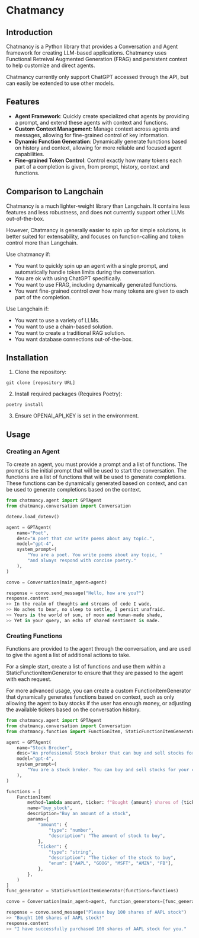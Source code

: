 # Chatmancy

## Introduction

Chatmancy is a Python library that provides a Conversation and Agent framework for creating LLM-based applications. Chatmancy uses Functional Retreival Augmented Generation (FRAG) and persistent context to help customize and direct agents.

Chatmancy currently only support ChatGPT accessed through the API, but can easily be extended to use other models.

## Features

- **Agent Framework**: Quickly create specialized chat agents by providing a prompt, and extend these agents with context and functions.
- **Custom Context Management**: Manage context across agents and messages, allowing for fine-grained control of key information.
- **Dynamic Function Generation**: Dynamically generate functions based on history and context, allowing for more reliable and focused agent capabilities.
- **Fine-grained Token Control**: Control exactly how many tokens each part of a completion is given, from prompt, history, context and functions.

## Comparison to Langchain

Chatmancy is a much lighter-weight library than Langchain. It contains less features and less robustness, and does not currently support other LLMs out-of-the-box.

However, Chatmancy is generally easier to spin up for simple solutions, is better suited for extensability, and focuses on function-calling and token control more than Langchain.

Use chatmancy if:

- You want to quickly spin up an agent with a single prompt, and automatically handle token limits during the conversation.
- You are ok with using ChatGPT specifically.
- You want to use FRAG, including dynamically generated functions.
- You want fine-grained control over how many tokens are given to each part of the completion.

Use Langchain if:

- You want to use a variety of LLMs.
- You want to use a chain-based solution.
- You want to create a traditional RAG solution.
- You want database connections out-of-the-box.

## Installation

1. Clone the repository:

```
git clone [repository URL]
```

2. Install required packages (Requires Poetry):

```
poetry install
```

3. Ensure OPENAI_API_KEY is set in the environment.

## Usage

### Creating an Agent

To create an agent, you must provide a prompt and a list of functions. The prompt is the initial prompt that will be used to start the conversation. The functions are a list of functions that will be used to generate completions. These functions can be dynamically generated based on context, and can be used to generate completions based on the context.

```python
from chatmancy.agent import GPTAgent
from chatmancy.conversation import Conversation

dotenv.load_dotenv()

agent = GPTAgent(
    name="Poet",
    desc="A poet that can write poems about any topic.",
    model="gpt-4",
    system_prompt=(
        "You are a poet. You write poems about any topic, "
        "and always respond with concise poetry."
    ),
)

convo = Conversation(main_agent=agent)

response = convo.send_message("Hello, how are you?")
response.content
>> In the realm of thoughts and streams of code I wade,
>> No aches to bear, no sleep to settle, I persist unafraid.
>> Yours is the world of sun, of moon and human-made shade,
>> Yet in your query, an echo of shared sentiment is made.
```

### Creating Functions

Functions are provided to the agent through the conversation, and are used to give the agent a list of additional actions to take.

For a simple start, create a list of functions and use them within a StaticFunctionItemGenerator to ensure that they are passed to the agent with each request.

For more advanced usage, you can create a custom FunctionItemGenerator that dynamically generates functions based on context, such as only allowing the agent to buy stocks if the user has enough money, or adjusting the available tickers based on the conversation history.

```python
from chatmancy.agent import GPTAgent
from chatmancy.conversation import Conversation
from chatmancy.function import FunctionItem, StaticFunctionItemGenerator

agent = GPTAgent(
    name="Stock Brocker",
    desc="An professional Stock broker that can buy and sell stocks for you",
    model="gpt-4",
    system_prompt=(
        "You are a stock broker. You can buy and sell stocks for your clients. "
    ),
)

functions = [
    FunctionItem(
        method=lambda amount, ticker: f"Bought {amount} shares of {ticker} stock!",
        name="buy_stock",
        description="Buy an amount of a stock",
        params={
            "amount": {
                "type": "number",
                "description": "The amount of stock to buy",
            },
            "ticker": {
                "type": "string",
                "description": "The ticker of the stock to buy",
                "enum": ["AAPL", "GOOG", "MSFT", "AMZN", "FB"],
            },
        },
    )
]
func_generator = StaticFunctionItemGenerator(functions=functions)

convo = Conversation(main_agent=agent, function_generators=[func_generator])

response = convo.send_message("Please buy 100 shares of AAPL stock")
>> "Bought 100 shares of AAPL stock!"
response.content
>> "I have successfully purchased 100 shares of AAPL stock for you."
```
